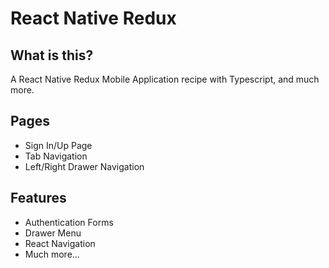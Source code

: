 # React Native Redux

## What is this?

A React Native Redux Mobile Application recipe with Typescript, and much more.

## Pages

- Sign In/Up Page
- Tab Navigation
- Left/Right Drawer Navigation

## Features

- Authentication Forms
- Drawer Menu
- React Navigation
- Much more...
